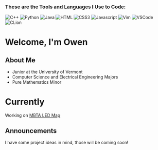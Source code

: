 
<h3>These are the Tools and Languages I Use to Code:</h3>
<p>
<img alt="C++"
src="https://img.shields.io/badge/c++-%2300599C.svg?style=for-the-badge&logo=c%2B%2B&logoColor=white" />
<img alt="Python"
src="https://img.shields.io/badge/python-3670A0?style=for-the-badge&logo=python&logoColor=ffdd54" />
<img alt="Java"
src="https://img.shields.io/badge/java-%23ED8B00.svg?style=for-the-badge&logo=openjdk&logoColor=white" />
<img alt="HTML"
src="https://img.shields.io/badge/html5-%23E34F26.svg?style=for-the-badge&logo=html5&logoColor=white" />
<img alt="CSS3"
src="https://img.shields.io/badge/css3-%231572B6.svg?style=for-the-badge&logo=css3&logoColor=white" />
<img alt="Javascript"
src="https://img.shields.io/badge/javascript-%23323330.svg?style=for-the-badge&logo=javascript&logoColor=%23F7DF1E" />
<img alt="Vim"
src="https://img.shields.io/badge/VIM-%2311AB00.svg?style=for-the-badge&logo=vim&logoColor=white" />
<img alt="VSCode"
src="https://img.shields.io/badge/Visual%20Studio%20Code-0078d7.svg?style=for-the-badge&logo=visual-studio-code&logoColor=white" />
<img alt="CLion"
src="https://img.shields.io/badge/CLion-black?style=for-the-badge&logo=clion&logoColor=white" />
</p>

# Welcome, I'm Owen
## About Me
* Junior at the University of Vermont
* Computer Science and Electrical Engineering Majors
* Pure Mathematics Minor

# Currently
Working on [MBTA LED Map](https://github.com/owncook/mbta_map)
## Announcements
I have some project ideas in mind, those will be coming soon!
